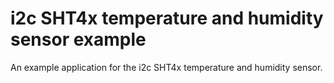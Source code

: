 i2c SHT4x temperature and humidity sensor example
=================================================

An example application for the i2c SHT4x temperature and humidity sensor.
